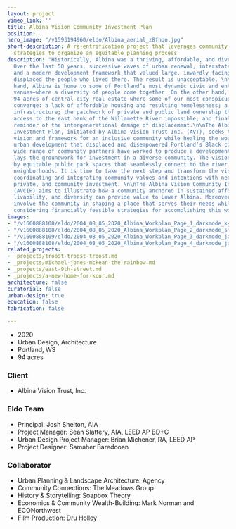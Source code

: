 ```yaml
---
layout: project
vimeo_link: ''
title: Albina Vision Community Investment Plan
position: 
hero_image: "/v1593194960/eldo/Albina_aerial_z8fhqo.jpg"
short-description: A re-entrification project that leverages community wealth-building
  strategies to organize an equitable planning process
description: "Historically, Albina was a thriving, affordable, and diverse neighborhood.
  Over the last 50 years, successive waves of urban renewal, interstate freeway construction,
  and a modern development framework that valued large, inwardly facing civic spaces
  displaced the people who lived there. The result is unacceptable. \n\nOn the one
  hand, Albina is home to some of Portland’s most dynamic civic and entertainment
  venues—where a diversity of people come together. On the other hand, it is about
  94 acres of central city real estate where some of our most conspicuous challenges
  converge: a lack of affordable housing and resulting homelessness; a maze of transportation
  infrastructure; the patchwork of private and public land ownership that makes pedestrian
  access to the east bank of the Willamette River impossible; and finally, the painful
  reminder of the intergenerational damage of displacement.\n\nThe Albina Vision Community
  Investment Plan, initiated by Albina Vision Trust Inc. (AVT), seeks to create a
  vision and framework for an inclusive community while healing the wounds of previous
  urban development that displaced and disempowered Portland’s Black community. A
  wide range of community partners have worked to produce a development vision that
  lays the groundwork for investment in a diverse community. The vision is anchored
  by equitable public park spaces that seamlessly connect to the river and its surrounding
  neighborhoods. It is time to take the next step and transform the vision into action,
  coordinating and integrating community values and intentions with needed public,
  private, and community investment. \n\nThe Albina Vision Community Investment Plan
  (AVCIP) aims to illustrate how a community anchored in sustained affordability,
  livability, and diversity can provide value to Lower Albina. Moreover, it will authentically
  involve the community in shaping a place that serves their needs while simultaneously
  considering financially feasible strategies for accomplishing this work over time."
images:
- "/v1600888108/eldo/2004_08_05_2020_Albina_Workplan_Page_1_darkmode_kyiepd.jpg"
- "/v1600888108/eldo/2004_08_05_2020_Albina_Workplan_Page_2_darkmode_smrlbw.jpg"
- "/v1600888109/eldo/2004_08_05_2020_Albina_Workplan_Page_3_darkmode_jagvs2.jpg"
- "/v1600888108/eldo/2004_08_05_2020_Albina_Workplan_Page_4_darkmode_jarx96.jpg"
related_projects:
- _projects/troost-troost-troost.md
- _projects/michael-jones-mckean-the-rainbow.md
- _projects/east-9th-street.md
- _projects/a-new-home-for-kcur.md
architecture: false
curatorial: false
urban-design: true
education: false
fabrication: false

---
```

* 2020
* Urban Design, Architecture
* Portland, WS
* 94 acres

### Client

* Albina Vision Trust, Inc.

### Eldo Team

* Principal: Josh Shelton, AIA
* Project Manager: Sean Slattery, AIA, LEED AP BD+C
* Urban Design Project Manager: Brian Michener, RA, LEED AP
* Project Designer: Samaher Baredooan

### Collaborator

* Urban Planning & Landscape Architecture: Agency
* Community Connections: The Meadows Group
* History & Storytelling: Soapbox Theory
* Economics & Community Wealth-Building: Mark Norman and ECONorthwest
* Film Production: Dru Holley